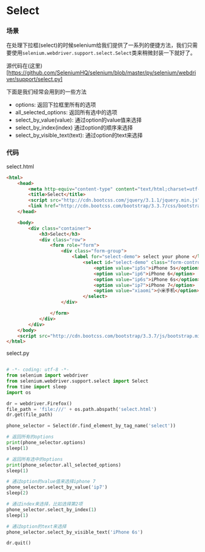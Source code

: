 # Select

### 场景

在处理下拉框(select)的时候selenium给我们提供了一系列的便捷方法，我们只需要使用```selenium.webdriver.support.select.Select```类来稍微封装一下就好了。

源代码在(这里)[https://github.com/SeleniumHQ/selenium/blob/master/py/selenium/webdriver/support/select.py]

下面是我们经常会用到的一些方法

* options: 返回下拉框里所有的选项
* all_selected_options: 返回所有选中的选项
* select_by_value(value): 通过option的value值来选择
* select_by_index(index) 通过option的顺序来选择
* select_by_visible_text(text): 通过option的text来选择


### 代码

select.html

```html
<html>
	<head>
		<meta http-equiv="content-type" content="text/html;charset=utf-8" />
		<title>Select</title>
		<script src="http://cdn.bootcss.com/jquery/3.1.1/jquery.min.js"></script>
		<link href="http://cdn.bootcss.com/bootstrap/3.3.7/css/bootstrap.min.css" rel="stylesheet">
	</head>

	<body>
		<div class="container">
			<h3>Select</h3>
			<div class="row">
				<form role="form">
					<div class="form-group">
						<label for="select-demo"> select your phone </label>
							<select id="select-demo" class="form-control">
								<option value="ip5s">iPhone 5s</option>
								<option value="ip6">iPhone 6</option>
								<option value="ip6s">iPhone 6s</option>
								<option value="ip7">iPhone 7</option>
								<option value="xiaomi">小米手机</option>
							</select>
					</div>

				</form>
			</div>
		</div>
	</body>
	<script src="http://cdn.bootcss.com/bootstrap/3.3.7/js/bootstrap.min.js"></script>
</html>
```

select.py

```python

# -*- coding: utf-8 -*-
from selenium import webdriver
from selenium.webdriver.support.select import Select
from time import sleep
import os

dr = webdriver.Firefox()
file_path = 'file:///' + os.path.abspath('select.html')
dr.get(file_path)

phone_selector = Select(dr.find_element_by_tag_name('select'))

# 返回所有的options
print(phone_selector.options)
sleep(1)

# 返回所有选中的options
print(phone_selector.all_selected_options)
sleep(1)

# 通过option的value值来选择iphone 7
phone_selector.select_by_value('ip7')
sleep(2)

# 通过index来选择，比如选择第2项
phone_selector.select_by_index(1)
sleep(1)

# 通过option的text来选择
phone_selector.select_by_visible_text('iPhone 6s')

dr.quit()
```

